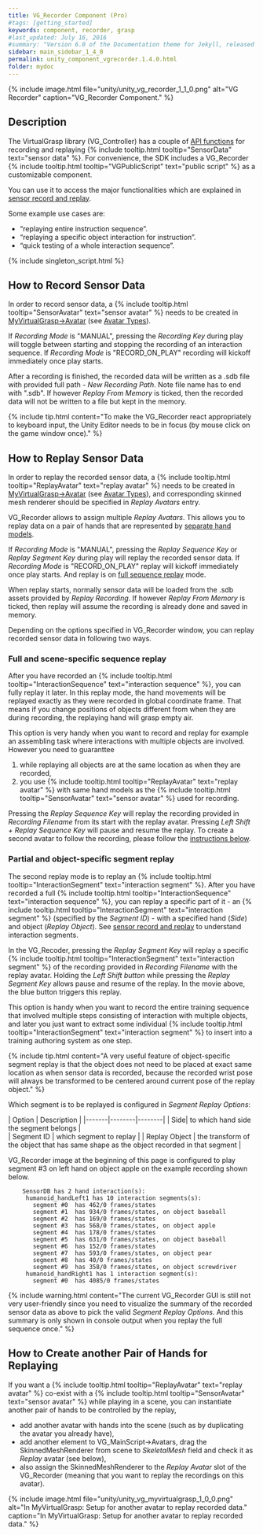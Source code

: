 ```yaml
---
title: VG_Recorder Component (Pro)
#tags: [getting_started]
keywords: component, recorder, grasp
#last_updated: July 16, 2016
#summary: "Version 6.0 of the Documentation theme for Jekyll, released July 4, 2016, implements relative links so you can view the files offline or on any server without configuring urls and baseurls. Additionally, you can store pages in subdirectories. Templates for alerts and images are available."
sidebar: main_sidebar_1_4_0
permalink: unity_component_vgrecorder.1.4.0.html
folder: mydoc
---
```


{% include image.html file="unity/unity_vg_recorder_1_1_0.png" alt="VG Recorder" caption="VG_Recorder Component." %}

## Description

The VirtualGrasp library (VG_Controller) has a couple of [API functions](virtualgrasp_unityapi.1.4.0.html#recording_interface_api) 
for recording and replaying {% include tooltip.html tooltip="SensorData" text="sensor data" %}. For convenience, the SDK includes a VG_Recorder {% include tooltip.html tooltip="VGPublicScript" text="public script" %} as a customizable component. 

You can use it to access the major functionalities which are explained in [sensor record and replay](sensor_record_replay.1.4.0.html#sensor-record-replay).

Some example use cases are:
* “replaying entire instruction sequence”.
* “replaying a specific object interaction for instruction”.
* “quick testing of a whole interaction sequence”.

{% include singleton_script.html %}

## How to Record Sensor Data

In order to record sensor data, a {% include tooltip.html tooltip="SensorAvatar" text="sensor avatar" %} needs to be created in [MyVirtualGrasp->Avatar](unity_component_myvirtualgrasp.1.4.0.html#avatars) (see [Avatar Types](avatars.1.4.0.html#avatar-types)). 

If _Recording Mode_ is "MANUAL", pressing the _Recording Key_ during play will toggle between starting and stopping the recording of an interaction sequence.
If _Recording Mode_ is "RECORD_ON_PLAY" recording will kickoff immediately once play starts.

After a recording is finished, the recorded data will be written as a .sdb file with provided full path - _New Recording Path_. Note file name has to end with ".sdb". If however _Replay From Memory_ is ticked, then the recorded data will not be written to a file but kept in the memory. 

{% include tip.html content="To make the VG_Recorder react appropriately to keyboard input, the Unity Editor needs to be in focus (by mouse click on the game window once)." %}

## How to Replay Sensor Data

In order to replay the recorded sensor data, a {% include tooltip.html tooltip="ReplayAvatar" text="replay avatar" %} needs to be created in [MyVirtualGrasp->Avatar](unity_component_myvirtualgrasp.1.4.0.html#avatars) (see [Avatar Types](avatars.1.4.0.html#avatar-types)), and corresponding skinned mesh renderer should be specified in _Replay Avatars_ entry. 

VG_Recorder allows to assign multiple _Replay Avatars_. This allows you to replay data on a pair of hands that are represented by [separate hand models](avatars.1.4.0.html#separate-hand-models). 

If _Recording Mode_ is "MANUAL", pressing the _Replay Sequence Key_ or _Replay Segment Key_ during play will replay the recorded sensor data.
If _Recording Mode_ is "RECORD_ON_PLAY" replay will kickoff immediately once play starts. And replay is on [full sequence replay](#full-and-scene-specific-sequence-replay) mode. 

When replay starts, normally sensor data will be loaded from the .sdb assets provided by _Replay Recording_. 
If however _Replay From Memory_ is ticked, then replay will assume the recording is already done and saved in memory. 

Depending on the options specified in VG_Recorder window, you can replay recorded sensor data in following two ways. 

### Full and scene-specific sequence replay

After you have recorded an {% include tooltip.html tooltip="InteractionSequence" text="interaction sequence" %}, you can fully replay it later. In this replay mode, the hand movements will be replayed exactly as they were recorded in global coordinate frame. That means if you change positions of objects different from when they are during recording, the replaying hand will grasp empty air. 

This option is very handy when you want to record and replay for example an assembling task where interactions with multiple objects are involved. However you need to guaranttee 
1. while replaying all objects are at the same location as when they are recorded,
2. you use {% include tooltip.html tooltip="ReplayAvatar" text="replay avatar" %} with same hand models as the {% include tooltip.html tooltip="SensorAvatar" text="sensor avatar" %} used for recording.

Pressing the _Replay Sequence Key_ will replay the recording provided in _Recording Filename_ from its start with the replay avatar. Pressing _Left Shift + Replay Sequence Key_ will pause and resume the replay. To create a second avatar to follow the recording, please follow the [instructions below](#how-to-create-another-pair-of-hands-for-replaying). 

### Partial and object-specific segment replay

The second replay mode is to replay an {% include tooltip.html tooltip="InteractionSegment" text="interaction segment" %}. After you have recorded a full {% include tooltip.html tooltip="InteractionSequence" text="interaction sequence" %}, you can replay a specific part of it - an {% include tooltip.html tooltip="InteractionSegment" text="interaction segment" %} (specified by the _Segment ID_) - with a specified hand (_Side_) and object (_Replay Object_). 
See [sensor record and replay](sensor_record_replay.1.4.0.html#background) to understand interaction segments.

In the VG_Recoder, pressing the _Replay Segment Key_ will replay a specific 
{% include tooltip.html tooltip="InteractionSegment" text="interaction segment" %} of the recording provided in _Recording Filename_ with the replay avatar. 
Holding the _Left Shift button_ while pressing the _Replay Segment Key_ allows pause and resume of the replay. In the movie above, the blue button triggers this replay.

This option is handy when you want to record the entire training sequence that involved multiple steps consisting of interaction with multiple objects, and later you just want to extract some individual {% include tooltip.html tooltip="InteractionSegment" text="interaction segment" %} to insert into a training authoring system as one step.

{% include tip.html content="A very useful feature of object-specific segment replay is that the object does not need to be placed at exact same location as when sensor data is recorded, because the recorded wrist pose will always be transformed to be centered around current pose of the replay object." %}

Which segment is to be replayed is configured in _Segment Replay Options_:  

| Option | Description |
|-------|--------|--------|
| Side| to which hand side the segment belongs |  
| Segment ID |  which segment to replay | 
| Replay Object | the transform of the object that has same shape as the object recorded in that segment | 

VG_Recorder image at the beginning of this page is configured to play segment #3 on left hand on object apple on the example recording shown below.




        SensorDB has 2 hand interaction(s):
         humanoid_handLeft1 has 10 interaction segments(s):
           segment #0  has 462/0 frames/states
           segment #1  has 934/0 frames/states, on object baseball
           segment #2  has 169/0 frames/states
           segment #3  has 568/0 frames/states, on object apple
           segment #4  has 178/0 frames/states
           segment #5  has 631/0 frames/states, on object baseball
           segment #6  has 152/0 frames/states
           segment #7  has 593/0 frames/states, on object pear
           segment #8  has 40/0 frames/states
           segment #9  has 358/0 frames/states, on object screwdriver
         humanoid_handRight1 has 1 interaction segment(s):
           segment #0  has 4085/0 frames/states


{% include warning.html content="The current VG_Recorder GUI is still not very user-friendly since you need to visualize the summary of the recorded sensor data as above to pick the valid _Segment Replay Options_. And this summary is only shown in console output when you replay the full sequence once." %}

## How to Create another Pair of Hands for Replaying

If you want a {% include tooltip.html tooltip="ReplayAvatar" text="replay avatar" %} co-exist with a {% include tooltip.html tooltip="SensorAvatar" text="sensor avatar" %} while playing in a scene, you can instantiate another pair of hands to be controlled by the replay, 
* add another avatar with hands into the scene (such as by duplicating the avatar you already have), 
* add another element to VG_MainScript→Avatars, drag the SkinnedMeshRenderer from scene to _SkeletalMesh_ field and check it as _Replay_ avatar (see below), 
* also assign the SkinnedMeshRenderer to the _Replay Avatar_ slot of the VG_Recorder (meaning that you want to replay the recordings on this avatar).

{% include image.html file="unity/unity_vg_myvirtualgrasp_1_0_0.png" alt="In MyVirtualGrasp: Setup for another avatar to replay recorded data." caption="In MyVirtualGrasp: Setup for another avatar to replay recorded data." %}